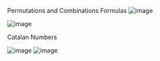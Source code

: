 Permutations and Combinations Formulas
![image](https://github.com/dowd7/notes/assets/102552320/a169d1b9-75e7-4256-b984-4c63fa5b3ec4)

![image](https://github.com/dowd7/notes/assets/102552320/ad0a62d7-2a7b-486b-b03e-0729d6c85783)

Catalan Numbers

![image](https://github.com/dowd7/notes/assets/102552320/e4962923-5834-4599-b934-14e13d5f8ac9)
![image](https://github.com/dowd7/notes/assets/102552320/70bbe574-4e22-4b10-996a-1a610ba7a75b)

